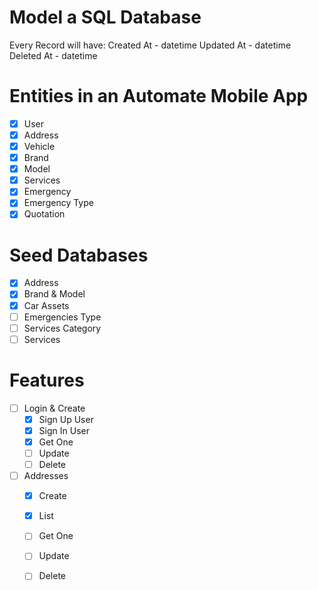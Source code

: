 # Model a SQL Database

Every Record will have:
Created At - datetime
Updated At - datetime
Deleted At - datetime

# Entities in an Automate Mobile App
* [x] User
* [x] Address
* [x] Vehicle
* [x] Brand
* [x] Model
* [x] Services
* [x] Emergency
* [x] Emergency Type
* [x] Quotation

# Seed Databases
  * [x] Address
  * [x] Brand & Model
  * [x] Car Assets
  * [ ] Emergencies Type
  * [ ] Services Category 
  * [ ] Services
# Features
* [ ] Login & Create
  * [x] Sign Up User
  * [x] Sign In User
  * [x] Get One
  * [ ] Update
  * [ ] Delete

* [ ] Addresses
  * [x] Create
  * [x] List
  * [ ] Get One
  * [ ] Update
  * [ ] Delete
 
  


